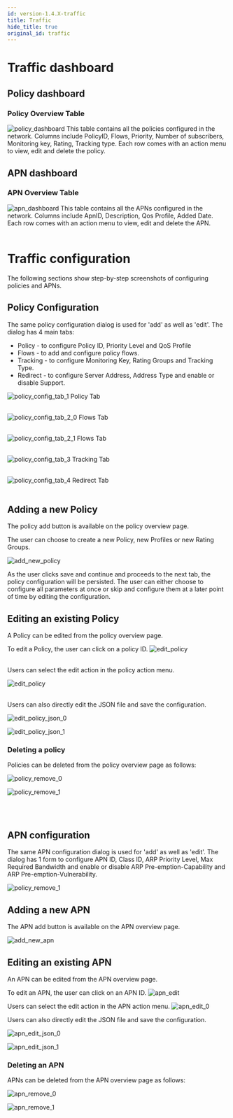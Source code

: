 ```yaml
---
id: version-1.4.X-traffic
title: Traffic
hide_title: true
original_id: traffic
---
```


# Traffic dashboard

## Policy dashboard
### Policy Overview Table
![policy_dashboard](assets/nms/userguide/policy_overview.png)
This table contains all the policies configured in the network.
Columns include PolicyID, Flows, Priority,  Number of subscribers, Monitoring key, Rating, Tracking type. Each row comes with an action menu to view, edit and delete the policy.


## APN dashboard
### APN Overview Table
![apn_dashboard](assets/nms/userguide/apn_overview.png)
This table contains all the APNs configured in the network. Columns include ApnID, Description, Qos Profile, Added Date. Each row comes with an action menu to view, edit and delete the APN.
<br />
<br />

# Traffic configuration
The following sections show step-by-step screenshots of configuring policies and APNs.

## Policy Configuration
The same policy configuration dialog is used for 'add' as well as 'edit'. The dialog has 4 main tabs:

* Policy - to configure Policy ID, Priority Level and QoS Profile
* Flows - to add and configure policy flows.
* Tracking - to configure Monitoring Key, Rating Groups and Tracking Type.
* Redirect - to configure Server Address, Address Type and enable or disable Support.

![policy_config_tab_1](assets/nms/userguide/policy_configuration_1.png)
Policy Tab
<br />
<br />

![policy_config_tab_2_0](assets/nms/userguide/policy_configuration_2.png)
Flows Tab
<br />
<br />

![policy_config_tab_2_1](assets/nms/userguide/policy_configuration_2_1.png)
Flows Tab
<br />
<br />

![policy_config_tab_3](assets/nms/userguide/policy_configuration_3.png)
Tracking Tab
<br />
<br />

![policy_config_tab_4](assets/nms/userguide/policy_configuration_4.png)
Redirect Tab
<br />
<br />

## Adding a new Policy
The policy add button is available on the policy overview page.

The user can choose to create a new Policy, new Profiles or new Rating Groups.

![add_new_policy](assets/nms/userguide/policy_add_new.png)

As the user clicks save and continue and proceeds to the next tab, the policy configuration will be persisted. The user can either choose to configure all parameters at once or skip and configure them at a later point of time by editing the configuration.


## Editing an existing Policy
A Policy can be edited from the policy overview page.

To edit a Policy, the user can click on a policy ID.
![edit_policy](assets/nms/userguide/policy_edit.png)
<br />
<br />

Users can select the edit action in the policy action menu.

![edit_policy](assets/nms/userguide/policy_edit_0.png)
<br />
<br />


Users can also directly edit the JSON file and save the configuration.

![edit_policy_json_0](assets/nms/userguide/policy_edit_json_0.png)

![edit_policy_json_1](assets/nms/userguide/policy_edit_json_1.png)


### Deleting a policy
Policies can be deleted from the policy overview page as follows:

![policy_remove_0](assets/nms/userguide/policy_remove_0.png)

![policy_remove_1](assets/nms/userguide/policy_remove_1.png)

<br />
<br />

## APN configuration
The same APN configuration dialog is used for 'add' as well as 'edit'. The dialog has 1 form to configure APN ID, Class ID, ARP Priority Level, Max Required Bandwidth and enable or disable ARP Pre-emption-Capability and ARP Pre-emption-Vulnerability.

![policy_remove_1](assets/nms/userguide/apn_configuration.png)

## Adding a new APN

The APN add button is available on the APN overview page.

![add_new_apn](assets/nms/userguide/apn_add_new.png)

## Editing an existing APN

An APN can be edited from the APN overview page.

To edit an APN, the user can click on an APN ID.
![apn_edit](assets/nms/userguide/apn_edit.png)

Users can select the edit action in the APN action menu.
![apn_edit_0](assets/nms/userguide/apn_edit_0.png)

Users can also directly edit the JSON file and save the configuration.

![apn_edit_json_0](assets/nms/userguide/apn_edit_json_0.png)

![apn_edit_json_1](assets/nms/userguide/apn_edit_json_1.png)


### Deleting an APN
APNs can be deleted from the APN overview page as follows:

![apn_remove_0](assets/nms/userguide/apn_remove_0.png)

![apn_remove_1](assets/nms/userguide/apn_remove_1.png)
